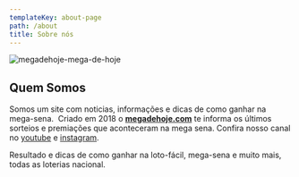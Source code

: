 ```yaml
---
templateKey: about-page
path: /about
title: Sobre nós
---
```

![megadehoje-mega-de-hoje](/img/logo-mega-de-hoje-md.png "mega-de-hoje-26300217000100")

## **Quem Somos**

Somos um site com noticias, informações e dicas de como ganhar na mega-sena.  Criado em 2018 o **[megadehoje.com](https://megadehoje.com/)** te informa os últimos sorteios e premiações que aconteceram na mega sena. Confira nosso canal no [youtube](https://www.youtube.com/channel/UC41sjSLGYWXZWc3AFPrOxhA) e [instagram](https://www.instagram.com/megadehoje).

Resultado e dicas de como ganhar na loto-fácil, mega-sena e muito mais, todas as loterias nacional.